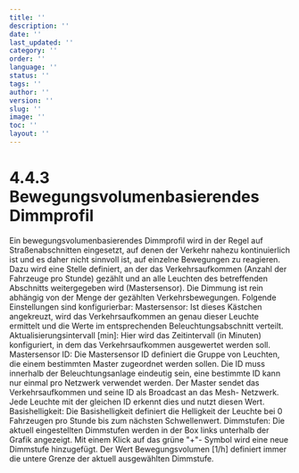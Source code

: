 ```yaml
---
title: ''
description: ''
date: ''
last_updated: ''
category: ''
order: ''
language: ''
status: ''
tags: ''
author: ''
version: ''
slug: ''
image: ''
toc: ''
layout: ''
---
```

# 4.4.3 Bewegungsvolumenbasierendes Dimmprofil

Ein bewegungsvolumenbasierendes Dimmprofil wird in der Regel auf Straßenabschnitten eingesetzt, auf denen der Verkehr nahezu kontinuierlich ist und es daher nicht sinnvoll ist, auf einzelne Bewegungen zu reagieren.
Dazu wird eine Stelle definiert, an der das Verkehrsaufkommen (Anzahl der Fahrzeuge pro Stunde) gezählt und an alle Leuchten des betreffenden Abschnitts weitergegeben wird (Mastersensor). Die Dimmung ist rein abhängig von der Menge der gezählten Verkehrsbewegungen.
Folgende Einstellungen sind konfigurierbar:
Mastersensor:
Ist dieses Kästchen angekreuzt, wird das Verkehrsaufkommen an genau dieser Leuchte ermittelt und die Werte im entsprechenden Beleuchtungsabschnitt verteilt.
Aktualisierungsintervall [min]:
Hier wird das Zeitintervall (in Minuten) konfiguriert, in dem das Verkehrsaufkommen ausgewertet werden soll.
Mastersensor ID:
Die Mastersensor ID definiert die Gruppe von Leuchten, die einem bestimmten Master zugeordnet werden sollen. Die ID muss innerhalb der Beleuchtungsanlage eindeutig sein, eine bestimmte ID kann nur einmal pro Netzwerk verwendet werden.
Der Master sendet das Verkehrsaufkommen und seine ID als Broadcast an das Mesh- Netzwerk. Jede Leuchte mit der gleichen ID erkennt dies und nutzt diesen Wert.
Basishelligkeit:
Die Basishelligkeit definiert die Helligkeit der Leuchte bei 0 Fahrzeugen pro Stunde bis zum nächsten Schwellenwert.
Dimmstufen:
Die aktuell eingestellten Dimmstufen werden in der Box links unterhalb der Grafik angezeigt.
Mit einem Klick auf das grüne "+"- Symbol wird eine neue Dimmstufe hinzugefügt.
Der Wert Bewegungsvolumen [1/h] definiert immer die untere Grenze der aktuell ausgewählten Dimmstufe.
